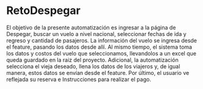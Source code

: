 # RetoDespegar
El objetivo de la presente automatización es ingresar a la página de Despegar, buscar un vuelo a nivel nacional, seleccionar fechas de ida y regreso y cantidad de pasajeros. La información del vuelo se ingresa desde el feature, pasando los datos desde allí. Al mismo tiempo, el sistema toma los datos y costos del vuelo que seleccionamos, llevandolos a un excel que queda guardado en la raiz del proyecto. Adicional, la automatización selecciona el vieja deseado, llena los datos de los viajeros y, de igual manera, estos datos se envían desde el feature. Por último, el usuario ve reflejada su reserva e Instrucciones para realizar el pago.
